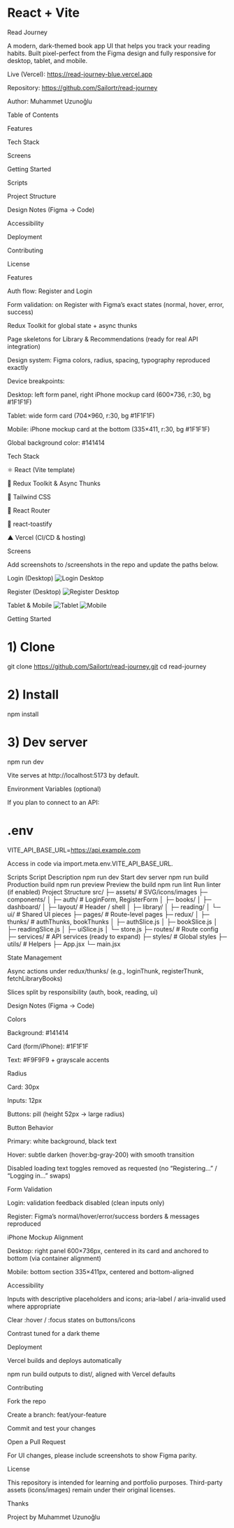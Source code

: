 # React + Vite

Read Journey

A modern, dark-themed book app UI that helps you track your reading habits. Built pixel-perfect from the Figma design and fully responsive for desktop, tablet, and mobile.

Live (Vercel): https://read-journey-blue.vercel.app

Repository: https://github.com/Sailortr/read-journey

Author: Muhammet Uzunoğlu

Table of Contents

Features

Tech Stack

Screens

Getting Started

Scripts

Project Structure

Design Notes (Figma → Code)

Accessibility

Deployment

Contributing

License

Features

Auth flow: Register and Login

Form validation: on Register with Figma’s exact states (normal, hover, error, success)

Redux Toolkit for global state + async thunks

Page skeletons for Library & Recommendations (ready for real API integration)

Design system: Figma colors, radius, spacing, typography reproduced exactly

Device breakpoints:

Desktop: left form panel, right iPhone mockup card (600×736, r:30, bg #1F1F1F)

Tablet: wide form card (704×960, r:30, bg #1F1F1F)

Mobile: iPhone mockup card at the bottom (335×411, r:30, bg #1F1F1F)

Global background color: #141414

Tech Stack

⚛️ React (Vite template)

🧰 Redux Toolkit & Async Thunks

🎨 Tailwind CSS

🚦 React Router

🔔 react-toastify

▲ Vercel (CI/CD & hosting)

Screens

Add screenshots to /screenshots in the repo and update the paths below.

Login (Desktop)
![Login Desktop](./screenshots/login_desktop.png)

Register (Desktop)
![Register Desktop](./screenshots/register_desktop.png)

Tablet & Mobile
![Tablet](./screenshots/tablet.png)
![Mobile](./screenshots/mobile.png)

Getting Started

# 1) Clone

git clone https://github.com/Sailortr/read-journey.git
cd read-journey

# 2) Install

npm install

# 3) Dev server

npm run dev

Vite serves at http://localhost:5173
by default.

Environment Variables (optional)

If you plan to connect to an API:

# .env

VITE_API_BASE_URL=https://api.example.com

Access in code via import.meta.env.VITE_API_BASE_URL.

Scripts
Script Description
npm run dev Start dev server
npm run build Production build
npm run preview Preview the build
npm run lint Run linter (if enabled)
Project Structure
src/
├─ assets/ # SVG/icons/images
├─ components/
│ ├─ auth/ # LoginForm, RegisterForm
│ ├─ books/
│ ├─ dashboard/
│ ├─ layout/ # Header / shell
│ ├─ library/
│ ├─ reading/
│ └─ ui/ # Shared UI pieces
├─ pages/ # Route-level pages
├─ redux/
│ ├─ thunks/ # authThunks, bookThunks
│ ├─ authSlice.js
│ ├─ bookSlice.js
│ ├─ readingSlice.js
│ ├─ uiSlice.js
│ └─ store.js
├─ routes/ # Route config
├─ services/ # API services (ready to expand)
├─ styles/ # Global styles
├─ utils/ # Helpers
├─ App.jsx
└─ main.jsx

State Management

Async actions under redux/thunks/ (e.g., loginThunk, registerThunk, fetchLibraryBooks)

Slices split by responsibility (auth, book, reading, ui)

Design Notes (Figma → Code)

Colors

Background: #141414

Card (form/iPhone): #1F1F1F

Text: #F9F9F9 + grayscale accents

Radius

Card: 30px

Inputs: 12px

Buttons: pill (height 52px → large radius)

Button Behavior

Primary: white background, black text

Hover: subtle darken (hover:bg-gray-200) with smooth transition

Disabled loading text toggles removed as requested (no “Registering…” / “Logging in…” swaps)

Form Validation

Login: validation feedback disabled (clean inputs only)

Register: Figma’s normal/hover/error/success borders & messages reproduced

iPhone Mockup Alignment

Desktop: right panel 600×736px, centered in its card and anchored to bottom (via container alignment)

Mobile: bottom section 335×411px, centered and bottom-aligned

Accessibility

Inputs with descriptive placeholders and icons; aria-label / aria-invalid used where appropriate

Clear :hover / :focus states on buttons/icons

Contrast tuned for a dark theme

Deployment

Vercel builds and deploys automatically

npm run build outputs to dist/, aligned with Vercel defaults

Contributing

Fork the repo

Create a branch: feat/your-feature

Commit and test your changes

Open a Pull Request

For UI changes, please include screenshots to show Figma parity.

License

This repository is intended for learning and portfolio purposes. Third-party assets (icons/images) remain under their original licenses.

Thanks

Project by Muhammet Uzunoğlu
